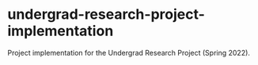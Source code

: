 # undergrad-research-project-implementation
Project implementation for the Undergrad Research Project (Spring 2022). 
